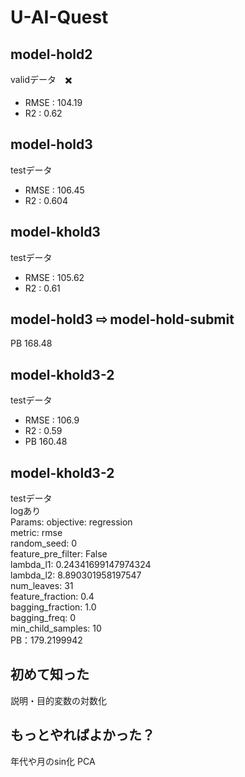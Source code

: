 # U-AI-Quest

## model-hold2
validデータ　✖️<br>
* RMSE : 104.19 <br>
* R2 : 0.62

## model-hold3
testデータ　<br>
* RMSE : 106.45 <br>
* R2 : 0.604

## model-khold3
testデータ　<br>
* RMSE : 105.62 <br>
* R2 : 0.61


## model-hold3 ⇨ model-hold-submit
PB 168.48

## model-khold3-2
testデータ　<br>
* RMSE : 106.9 <br>
* R2 : 0.59
* PB 160.48

## model-khold3-2
testデータ　<br>
logあり　<br>
Params: 
    objective: regression<br>
    metric: rmse<br>
    random_seed: 0<br>
    feature_pre_filter: False<br>
    lambda_l1: 0.24341699147974324<br>
    lambda_l2: 8.890301958197547<br>
    num_leaves: 31<br>
    feature_fraction: 0.4<br>
    bagging_fraction: 1.0<br>
    bagging_freq: 0<br>
    min_child_samples: 10<br>
 PB：179.2199942

## 初めて知った
説明・目的変数の対数化

## もっとやればよかった？
年代や月のsin化
PCA
